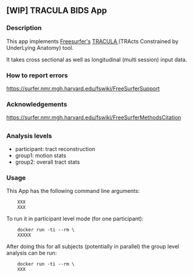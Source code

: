 ## [WIP] TRACULA BIDS App
### Description
This app implements [Freesurfer's](https://surfer.nmr.mgh.harvard.edu/)
[TRACULA ](https://surfer.nmr.mgh.harvard.edu/fswiki/Tracula)
(TRActs Constrained by UnderLying Anatomy) tool.

It takes cross sectional as well as longitudinal (multi session)
input data.

### How to report errors
https://surfer.nmr.mgh.harvard.edu/fswiki/FreeSurferSupport

### Acknowledgements
https://surfer.nmr.mgh.harvard.edu/fswiki/FreeSurferMethodsCitation

##

### Analysis levels
- participant: tract reconstruction
- group1: motion stats
- group2: overall tract stats

### Usage
This App has the following command line arguments:

        XXX
        XXX

To run it in participant level mode (for one participant):

        docker run -ti --rm \
        XXXXX

After doing this for all subjects (potentially in parallel) the group level analysis
can be run:

        docker run -ti --rm \
        XXX




